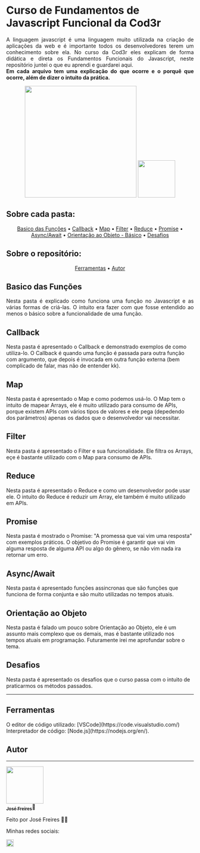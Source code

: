 # Curso de Fundamentos de Javascript Funcional da Cod3r

<p align="justify">
    A linguagem javascript é uma linguagem muito utilizada na criação de aplicações da web e é importante todos os desenvolvedores terem um conhecimento sobre ela. No curso da Cod3r eles explicam de forma didática e direta os Fundamentos Funcionais do Javascript, neste repositório juntei o que eu aprendi e guardarei aqui.
    <br>
    <strong>
        Em cada arquivo tem uma explicação do que ocorre e o porquê que ocorre, além de dizer o intuito da prática.
    </strong>
</p>

<div align='center' justify='center'>
    <img src="https://github.com/JoseFreires/Curso_Javascript_Cod3r/assets/88195769/672525a4-8b2a-4fdf-b901-69f640c6668d" width='300' margin-bottom='100'/>
    <img src="https://github.com/JoseFreires/Curso_Javascript_Cod3r/assets/88195769/90ff261a-a85f-4989-8ecc-681c13dfd7fb" width='100'/>
<!--     https://github.com/JoseFreires/Curso_Javascript_Cod3r/assets/88195769/ac9fc42c-a289-46a1-a06b-99cdfd5d2725 -->
</div>


## Sobre cada pasta:

<p align="center">
    <a href="#basico-das-funções">Basico das Funções</a> •
    <a href="#callback">Callback</a> •
    <a href="#map">Map</a> •
    <a href="#filter"> Filter</a> •
    <a href="#reduce">Reduce</a> •
    <a href="#promise">Promise</a> • 
    <a href="#async/await">Async/Await</a> • 
    <a href="#orientação-ao-objeto">Orientação ao Objeto - Básico</a> •
    <a href="#desafios">Desafios</a>
</p>

## Sobre o repositório:
<p align="center">
    <a href="#ferramentas">Ferramentas</a> •
    <a href="#autor">Autor</a> 
</p>


## **Basico das Funções**
<p align="justify">
    Nesta pasta é explicado como funciona uma função no Javascript e as várias formas de criá-las. O intuito era fazer com que fosse entendido ao menos o básico sobre a funcionalidade de uma função.
</p>

## **Callback**
<p>
    Nesta pasta é apresentado o Callback e demonstrado exemplos de como utiliza-lo. O Callback é quando uma função é passada para outra função com argumento, que depois é invocada em outra função externa (bem complicado de falar, mas não de entender kk).
</p>

## **Map**
<p>
    Nesta pasta é apresentado o Map e como podemos usá-lo. O Map tem o intuito de mapear Arrays, ele é muito utilizado para consumo de APIs, porque existem APIs com vários tipos de valores e ele pega (depedendo dos parâmetros) apenas os dados que o desenvolvedor vai necessitar.
</p>

## **Filter**
<p>
    Nesta pasta é apresentado o Filter e sua funcionalidade. Ele filtra os Arrays, eçe é bastante utilizado com o Map para consumo de APIs.
</p>

## **Reduce**
<p>
    Nesta pasta é apresentado o Reduce e como um desenvolvedor pode usar ele. O intuito do Reduce é reduzir um Array, ele também é muito utilizado em APIs.
</p>

## **Promise**
<p>
    Nesta pasta é mostrado o Promise: "A promessa que vai vim uma resposta" com exemplos práticos. O objetivo do Promise é garantir que vai vim alguma resposta de alguma API ou algo do gênero, se não vim nada ira retornar um erro.
</p>

## **Async/Await**
<p>
    Nesta pasta é apresentado funções assincronas que são funções que funciona de forma conjunta e são muito utilizadas no tempos atuais.
</p>

## **Orientação ao Objeto**
<p>
    Nesta pasta é falado um pouco sobre Orientação ao Objeto, ele é um assunto mais complexo que os demais, mas é bastante utilizado nos tempos atuais em programação. Futuramente irei me aprofundar sobre o tema.
</p>

## **Desafios**
<p>
    Nesta pasta é apresentado os desafios que o curso passa com o intuito de praticarmos os métodos passados.
</p>

------------------------------------------------------------------------------------------------------------------------------------------------------------------------------------

## Ferramentas

<p>
    O editor de código utilizado: [VSCode](https://code.visualstudio.com/)<br>
    Interpretador de código: [Node.js](https://nodejs.org/en/). 
</p>

## Autor
---

<a href="https://github.com/JoseFreires">
 <img src="https://avatars.githubusercontent.com/u/88195769?v=4" width="100px;" alt=""/>
 <br />
 <sub><b>José Freires</b></sub></a>🦊
</a>


Feito por José Freires 🦊🦊 

Minhas redes sociais:

<a href="https://www.linkedin.com/in/josé-guilherme-silva-freires-27b778227" type="_blank">
	<img style="width: 20px;
	cursor: pointer;" src="https://cdn-icons.flaticon.com/png/512/3536/premium/3536505.png?token=exp=1658073236~hmac=f40313435491c07d739bb205950cf6d4" />
</a>
